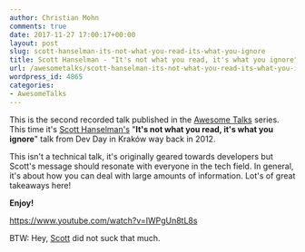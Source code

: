 ```yaml
---
author: Christian Mohn
comments: true
date: 2017-11-27 17:00:17+00:00
layout: post
slug: scott-hanselman-its-not-what-you-read-its-what-you-ignore
title: Scott Hanselman - "It's not what you read, it's what you ignore"
url: /awesometalks/scott-hanselman-its-not-what-you-read-its-what-you-ignore/
wordpress_id: 4865
categories:
- AwesomeTalks
---
```


This is the second recorded talk published in the [Awesome Talks](http://vninja.net/awesome-talks/) series. This time it's [Scott Hanselman's](https://www.hanselman.com/) "**It's not what you read, it's what you ignore**" talk from Dev Day in Kraków way back in 2012.

This isn't a technical talk, it's originally geared towards developers but Scott's message should resonate with everyone in the tech field. In general, it's about how you can deal with large amounts of information. Lot's of great takeaways here!

<!--more-->

**Enjoy!**

https://www.youtube.com/watch?v=IWPgUn8tL8s

BTW: Hey, [Scott](http://hanselman.com) did not suck that much.
